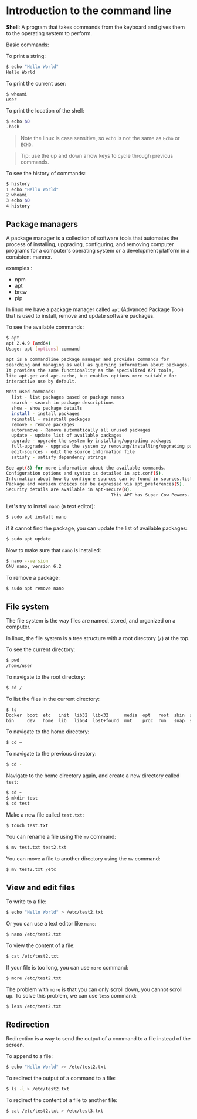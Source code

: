 # Introduction to the command line

**Shell**: A program that takes commands from the keyboard and gives them to the operating system to perform.

Basic commands:

To print a string:

```bash
$ echo "Hello World"
Hello World
```

To print the current user:

```bash
$ whoami
user
```

To print the location of the shell:

```bash
$ echo $0
-bash
```

> Note the linux is case sensitive, so `echo` is not the same as `Echo` or `ECHO`.

> Tip: use the up and down arrow keys to cycle through previous commands.

To see the history of commands:

```bash
$ history
1 echo "Hello World"
2 whoami
3 echo $0
4 history
```

## Package managers

A package manager is a collection of software tools that automates the process of installing, upgrading, configuring, and removing computer programs for a computer's operating system or a development platform in a consistent manner.

examples :

- npm
- apt
- brew
- pip

In linux we have a package manager called `apt` (Advanced Package Tool) that is used to install, remove and update software packages.

To see the available commands:

```bash
$ apt
apt 2.4.9 (amd64)
Usage: apt [options] command

apt is a commandline package manager and provides commands for
searching and managing as well as querying information about packages.
It provides the same functionality as the specialized APT tools,
like apt-get and apt-cache, but enables options more suitable for
interactive use by default.

Most used commands:
  list - list packages based on package names
  search - search in package descriptions
  show - show package details
  install - install packages
  reinstall - reinstall packages
  remove - remove packages
  autoremove - Remove automatically all unused packages
  update - update list of available packages
  upgrade - upgrade the system by installing/upgrading packages
  full-upgrade - upgrade the system by removing/installing/upgrading packages
  edit-sources - edit the source information file
  satisfy - satisfy dependency strings

See apt(8) for more information about the available commands.
Configuration options and syntax is detailed in apt.conf(5).
Information about how to configure sources can be found in sources.list(5).
Package and version choices can be expressed via apt_preferences(5).
Security details are available in apt-secure(8).
                                        This APT has Super Cow Powers.
```

Let's try to install `nano` (a text editor):

```bash
$ sudo apt install nano
```

if it cannot find the package, you can update the list of available packages:

```bash
$ sudo apt update
```

Now to make sure that `nano` is installed:

```bash
$ nano --version
GNU nano, version 6.2
```

To remove a package:

```bash
$ sudo apt remove nano
```

## File system

The file system is the way files are named, stored, and organized on a computer.

In linux, the file system is a tree structure with a root directory (`/`) at the top.

To see the current directory:

```bash
$ pwd
/home/user
```

To navigate to the root directory:

```bash
$ cd /
```

To list the files in the current directory:

```bash
$ ls
Docker  boot  etc   init  lib32  libx32      media  opt   root  sbin  srv  tmp  var
bin     dev   home  lib   lib64  lost+found  mnt    proc  run   snap  sys  usr
```

To navigate to the home directory:

```bash
$ cd ~
```

To navigate to the previous directory:

```bash
$ cd -
```

Navigate to the home directory again, and create a new directory called `test`:

```bash
$ cd ~
$ mkdir test
$ cd test
```

Make a new file called `test.txt`:

```bash
$ touch test.txt
```

You can rename a file using the `mv` command:

```bash
$ mv test.txt test2.txt
```

You can move a file to another directory using the `mv` command:

```bash
$ mv test2.txt /etc
```

## View and edit files

To write to a file:

```bash
$ echo "Hello World" > /etc/test2.txt
```

Or you can use a text editor like `nano`:

```bash
$ nano /etc/test2.txt
```

To view the content of a file:

```bash
$ cat /etc/test2.txt
```

If your file is too long, you can use `more` command:

```bash
$ more /etc/test2.txt
```

The problem with `more` is that you can only scroll down, you cannot scroll up. To solve this problem, we can use `less` command:

```bash
$ less /etc/test2.txt
```

## Redirection

Redirection is a way to send the output of a command to a file instead of the screen.

To append to a file:

```bash
$ echo "Hello World" >> /etc/test2.txt
```

To redirect the output of a command to a file:

```bash
$ ls -l > /etc/test2.txt
```

To redirect the content of a file to another file:

```bash
$ cat /etc/test2.txt > /etc/test3.txt
```
